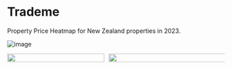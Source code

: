 # Trademe

Property Price Heatmap for New Zealand properties in 2023.

![image](https://github.com/user-attachments/assets/9111e88f-c250-4224-8093-bb8a7e1334f4)

<div style="display: flex; gap: 10px;">
  <img src="https://github.com/user-attachments/assets/4294f53a-c032-4aae-8eab-dc81bfad5ecb" width="100%" />
  <img src="https://github.com/user-attachments/assets/b7f134b7-e725-42cd-8279-f9ef38a86361" width="120%" />
</div>


